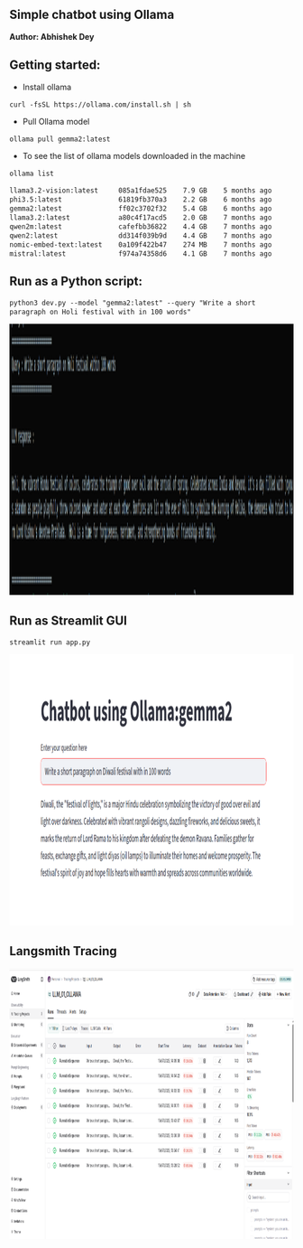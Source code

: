 
## Simple chatbot using Ollama

**Author: Abhishek Dey**

## Getting started:

* Install ollama 

```
curl -fsSL https://ollama.com/install.sh | sh

```

* Pull Ollama model

```
ollama pull gemma2:latest

```

* To see the list of ollama models downloaded in the machine

```
ollama list

```

```
llama3.2-vision:latest     085a1fdae525    7.9 GB    5 months ago    
phi3.5:latest              61819fb370a3    2.2 GB    6 months ago    
gemma2:latest              ff02c3702f32    5.4 GB    6 months ago    
llama3.2:latest            a80c4f17acd5    2.0 GB    7 months ago    
qwen2m:latest              cafefbb36822    4.4 GB    7 months ago    
qwen2:latest               dd314f039b9d    4.4 GB    7 months ago    
nomic-embed-text:latest    0a109f422b47    274 MB    7 months ago    
mistral:latest             f974a74358d6    4.1 GB    7 months ago

```

## Run as a Python script:

```
python3 dev.py --model "gemma2:latest" --query "Write a short paragraph on Holi festival with in 100 words"

```

<p align="left">
<img src="img/output_dev.png" width="1080" height="480">
</p>

## Run as Streamlit GUI

```
streamlit run app.py

```

<p align="left">
<img src="img/output_app.png" width="860" height="480">
</p>


## Langsmith Tracing

<p align="left">
<img src="img/output_langsmith.png" width="1080" height="480">
</p>
